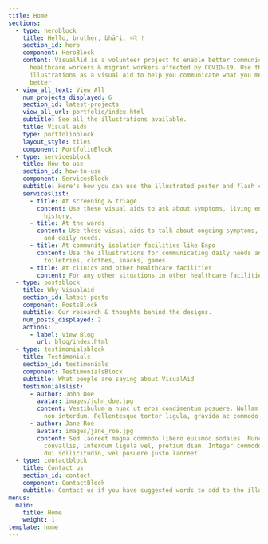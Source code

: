 ```yaml
---
title: Home
sections:
  - type: heroblock
    title: Hello, brother, bhā'i, ভাই !
    section_id: hero
    component: HeroBlock
    content: VisualAid is a volunteer project to enable better communication between
      healthcare workers & migrant workers affected by COVID-19. Use the
      illustrations as a visual aid to help you communicate what you mean,
      better.
  - view_all_text: View All
    num_projects_displayed: 6
    section_id: latest-projects
    view_all_url: portfolio/index.html
    subtitle: See all the illustrations available.
    title: Visual aids
    type: portfolioblock
    layout_style: tiles
    component: PortfolioBlock
  - type: servicesblock
    title: How to use
    section_id: how-to-use
    component: ServicesBlock
    subtitle: Here's how you can use the illustrated poster and flash cards
    serviceslist:
      - title: At screening & triage
        content: Use these visual aids to ask about symptoms, living environment, travel
          history.
      - title: At the wards
        content: Use these visual aids to talk about ongoing symptoms, health markers
          and daily needs.
      - title: At community isolation facilities like Expo
        content: Use the illustrations for communicating daily needs and wants, like
          toiletries, clothes, snacks, games.
      - title: At clinics and other healthcare facilities
        content: For any other situations in other healthcare facilities.
  - type: postsblock
    title: Why VisualAid
    section_id: latest-posts
    component: PostsBlock
    subtitle: Our research & thoughts behind the designs.
    num_posts_displayed: 2
    actions:
      - label: View Blog
        url: blog/index.html
  - type: testimonialsblock
    title: Testimonials
    section_id: testimonials
    component: TestimonialsBlock
    subtitle: What people are saying about VisualAid
    testimonialslist:
      - author: John Doe
        avatar: images/john_doe.jpg
        content: Vestibulum a nunc ut eros condimentum posuere. Nullam dapibus quis nunc
          non interdum. Pellentesque tortor ligula, gravida ac commodo eu.
      - author: Jane Roe
        avatar: images/jane_roe.jpg
        content: Sed laoreet magna commodo libero euismod sodales. Nunc ac libero
          convallis, interdum ligula vel, pretium diam. Integer commodo sem at
          dui sollicitudin, vel posuere justo laoreet.
  - type: contactblock
    title: Contact us
    section_id: contact
    component: ContactBlock
    subtitle: Contact us if you have suggested words to add to the illustrations!
menus:
  main:
    title: Home
    weight: 1
template: home
---
```

